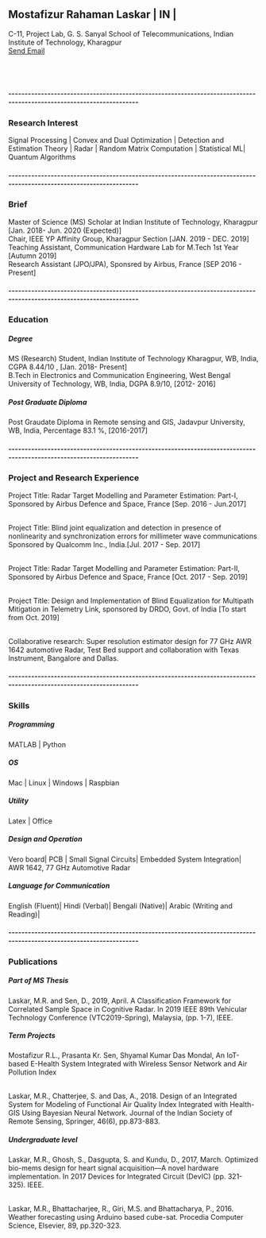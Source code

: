 
<h2> Mostafizur Rahaman Laskar | IN | </h2>
<body>
<p>C-11, Project Lab, G. S. Sanyal School of Telecommunications, Indian Institute of Technology, Kharagpur
<br><a href = "mailto:m.rahaman93@iitkgp.ac.in">Send Email</a>
<br> 
<html>
<head>
<meta name="viewport" content="width=device-width, initial-scale=1">
<link rel="stylesheet" href="https://cdnjs.cloudflare.com/ajax/libs/font-awesome/4.7.0/css/font-awesome.min.css">
<style>
.fa {
  padding: 20px;
  font-size: 30px;
  width: 50px;
  text-align: center;
  text-decoration: none;
  margin: 5px 2px;
}

.fa:hover {
    opacity: 0.7;
}


.fa-google {
  background: #dd4b39;
  color: white;
}

.fa-linkedin {
  background: #007bb5;
  color: white;
}

.fa-youtube {
  background: #bb0000;
  color: white;
}

.fa-instagram {
  background: #125688;
  color: white;
}
</style>
</head>
<body>



<!-- Add font awesome icons -->

<a href="https://www.linkedin.com/in/mostafizur-rahaman-0698b3a6/" class="fa fa-linkedin" target="_blank"></a>
<a href="https://www.youtube.com/channel/UCRtH8pwmRTd-e8sEfG8rmFw/featured?view_as=subscriber" class="fa fa-youtube" target="_blank"></a>
<a href="https://scholar.google.co.in/citations?user=_ZZbn1MAAAAJ&hl=en" class="fa fa-google" target="_blank"></a>
<a href="https://www.instagram.com/most_rah/" class="fa fa-instagram" target="_blank"></a>
      
</body>
</html>
<h5> --------------------------------------------------------------------------------------------------------------------</h5>
<h3> Research Interest </h3>
<body>
  <p> Signal Processing | Convex and Dual Optimization | Detection and Estimation Theory | Radar | Random Matrix Computation | Statistical ML| Quantum Algorithms

<h5> --------------------------------------------------------------------------------------------------------------------</h5>
<h3> Brief </h3>
<body> 
<p> Master of Science (MS) Scholar at Indian Institute of Technology, Kharagpur [Jan. 2018- Jun. 2020 (Expected)]
<br> Chair, IEEE YP Affinity Group, Kharagpur Section [JAN. 2019 - DEC. 2019]
<br> Teaching Assistant, Communication Hardware Lab for M.Tech 1st Year [Autumn 2019]
<br> Research Assistant (JPO/JPA), Sponsred by Airbus, France [SEP 2016 - Present]
  
<h5> --------------------------------------------------------------------------------------------------------------------</h5>
<h3> Education </h3>
<h5> Degree </h5>
<body> 
  
<p> MS (Research) Student, Indian Institute of Technology Kharagpur, WB, India, CGPA 8.44/10 <in Part A>, [Jan. 2018- Present]
<br> B.Tech in Electronics and Communication Engineering, West Bengal University of Technology, WB, India, DGPA 8.9/10, [2012- 2016]
<h5> Post Graduate Diploma </h5>
<body>
<p> Post Graudate Diploma in Remote sensing and GIS, Jadavpur University, WB, India, Percentage 83.1 %, [2016-2017]
<h5> --------------------------------------------------------------------------------------------------------------------</h5>
<h3> Project and Research Experience </h3>
<body> 
 <p> Project Title: Radar Target Modelling and Parameter Estimation: Part-I, Sponsored by Airbus Defence and Space, France [Sep. 2016 - Jun.2017]
   
<br>Project Title: Blind joint equalization and detection in presence of nonlinearity and synchronization errors for millimeter wave communications Sponsored by Qualcomm Inc., India.[Jul. 2017 - Sep. 2017]

<br>Project Title: Radar Target Modelling and Parameter Estimation: Part-II, Sponsored by Airbus Defence and Space, France [Oct. 2017 - Sep. 2019]

<br>Project Title: Design and Implementation of Blind Equalization for Multipath Mitigation in Telemetry Link, sponsored by DRDO, Govt. of India [To start from Oct. 2019]

<br>Collaborative research: Super resolution estimator design for 77 GHz AWR 1642 automotive Radar, Test Bed support and collaboration with Texas Instrument, Bangalore and Dallas.
  
<h5> --------------------------------------------------------------------------------------------------------------------</h5>
<h3> Skills</h3>
<h5> Programming</h5>
<body>
<p> MATLAB | Python
<h5> OS</h5>
<body> 
<p> Mac | Linux | Windows | Raspbian
<h5> Utility</h5>
<body>
<p> Latex | Office
<h5> Design and Operation</h5>
<body>
<p>Vero board| PCB | Small Signal Circuits| Embedded System Integration| AWR 1642, 77 GHz Automotive Radar
<h5>Language for Communication</h5>
<body> 
<p>English (Fluent)| Hindi (Verbal)| Bengali (Native)| Arabic (Writing and Reading)|
  
<h5> --------------------------------------------------------------------------------------------------------------------</h5>
<h3> Publications</h3>
<h5>Part of MS Thesis </h5>
  <body>
    <p> Laskar, M.R. and Sen, D., 2019, April. A Classification Framework for Correlated Sample Space in Cognitive Radar. In 2019 IEEE 89th Vehicular Technology Conference (VTC2019-Spring), Malaysia,  (pp. 1-7), IEEE. <br> <a href = "https://www.youtube.com/watch?v=tUlyxQUBDWk&t=37s"> <Presentation Link> <target="_blank"></a>
<h5>Term Projects</h5>
  <body>
    <p>Mostafizur R.L., Prasanta Kr. Sen, Shyamal Kumar Das Mondal, An IoT-based E-Health System Integrated with Wireless Sensor Network and Air Pollution Index</p>
    <br> Laskar, M.R., Chatterjee, S. and Das, A., 2018. Design of an Integrated System for Modeling of Functional Air Quality Index Integrated with Health-GIS Using Bayesian Neural Network. Journal of the Indian Society of Remote Sensing, Springer, 46(6), pp.873-883. </br>
<h5>Undergraduate level</h5>
  <body>
    <p>Laskar, M.R., Ghosh, S., Dasgupta, S. and Kundu, D., 2017, March. Optimized bio-mems design for heart signal acquisition—A novel hardware implementation. In 2017 Devices for Integrated Circuit (DevIC) (pp. 321-325). IEEE.</p>
      <br>Laskar, M.R., Bhattacharjee, R., Giri, M.S. and Bhattacharya, P., 2016. Weather forecasting using Arduino based cube-sat. Procedia Computer Science, Elsevier, 89, pp.320-323.</br>
      
  
